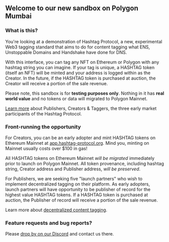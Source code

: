 ## Welcome to our new sandbox on Polygon Mumbai

### What is this?

You're looking at a demonstration of Hashtag Protocol, a new, experimental Web3 tagging
standard that aims to do for content tagging what ENS, Unstoppable Domains and
Handshake have done for DNS.

With this interface, you can tag any NFT on Ethereum or Polygon with any hashtag string you can imagine. If your
tag is unique, a HASHTAG token (itself an NFT) will be minted and your
address is logged within as the Creator. In the future, if the HASHTAG token is
purchased at auction, the Creator will receive a portion of the sale revenue.

Please note, this sandbox is for **testing purposes only**. Nothing in it has **real
world value** and no tokens or data will migrated to Polygon Mainnet.

[Learn more](https://docs.hashtag-protocol.org/essentials/participants.html) about Publishers, Creators & Taggers, the three
early market participants of the Hashtag Protocol.

### Front-running the opportunity

For Creators, you can be an early adopter and mint HASHTAG tokens on Ethereum Mainnet at
[app.hashtag-protocol.org](https://app.hashtag-protocol.org). Mind you, minting on Mainnet usually costs over $100 in gas!

All HASHTAG tokens on Ethereum Mainnet _will be migrated_
immediately prior to launch on Polygon Mainnet. All token provenance, including hashtag
string, Creator address and Publisher address, _will be preserved_.

For Publishers, we are seeking five "launch partners" who wish to implement
decentralized tagging on their platform. As early adopters, launch partners will have
opportunity to be publisher of record for the highest value HASHTAG tokens.
If a HASHTAG token is purchased at auction, the Publisher of record will receive
a portion of the sale revenue.

Learn more about [decentralized content tagging](https://docs.hashtag-protocol.org/essentials/protocol-overview.html#tagging-digital-content).

### Feature requests and bug reports?

Please [drop by on our Discord](https://discord.com/invite/EyTJFRm) and contact
us there.
